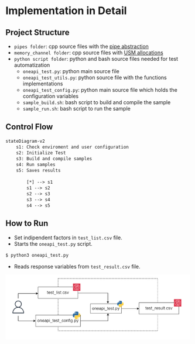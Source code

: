 # Implementation in Detail

## Project Structure <a name="ch_pr_struct"></a>
* `pipes folder`: cpp source files with the [pipe abstraction](../doc/intel_oneAPI.md#ch_pipes)
* `memory_channel folder`: cpp source files with [USM allocations](../doc/intel_oneAPI.md#ch_usm)
* `python script folder`: python and bash source files needed for test automatization
    * `oneapi_test.py`: python main source file
    * `oneapi_test_utils.py`: python source file with the functions implementations
    * `oneapi_test_config.py`: python main source file which holds the configuration variables
    * `sample_build.sh`: bash script to build and compile the sample
    * `sample_run.sh`: bash script to run the sample

## Control Flow <a name="ch_flow_control"></a>
```mermaid
stateDiagram-v2
    s1: Check enviroment and user configuration
    s2: Initialize Test
    s3: Build and compile samples
    s4: Run samples
    s5: Saves results
        
        [*] --> s1
        s1 --> s2
        s2 --> s3
        s3 --> s4
        s4 --> s5
```


## How to Run <a name="ch_run"></a>
* Set indipendent factors in `test_list.csv` file.
* Starts the `oneapi_test.py` script.
```bash
$ python3 oneapi_test.py
```
* Reads response variables from `test_result.csv` file.

<p align="center">
  <img src="../doc/img/test_flow.png" width="600">
</p>
